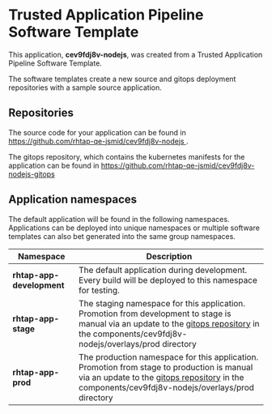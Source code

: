 # Trusted Application Pipeline Software Template

This application, **cev9fdj8v-nodejs**, was created from a Trusted Application Pipeline Software Template.

The software templates create a new source and gitops deployment repositories with a sample source application. 

## Repositories

The source code for your application can be found in [https://github.com/rhtap-qe-jsmid/cev9fdj8v-nodejs ](https://github.com/rhtap-qe-jsmid/cev9fdj8v-nodejs ).
 
The gitops repository, which contains the kubernetes manifests for the application can be found in 
[https://github.com/rhtap-qe-jsmid/cev9fdj8v-nodejs-gitops ](https://github.com/rhtap-qe-jsmid/cev9fdj8v-nodejs-gitops ) 

## Application namespaces 

The default application will be found in the following namespaces. Applications can be deployed into unique namespaces or multiple software templates can also bet generated into the same group namespaces.  

|  Namespace   |  Description   |  
| -------- | -------- |   
| **rhtap-app-development** | The default application during development. Every build will be deployed to this namespace for testing. | 
| **rhtap-app-stage** | The staging namespace for this application. Promotion from development to stage is manual via an update to the [gitops repository](https://github.com/rhtap-qe-jsmid/cev9fdj8v-nodejs-gitops ) in the components/cev9fdj8v-nodejs/overlays/prod directory |  
| **rhtap-app-prod** | The production namespace for this application. Promotion from stage to production is manual via an update to the [gitops repository](https://github.com/rhtap-qe-jsmid/cev9fdj8v-nodejs-gitops ) in the components/cev9fdj8v-nodejs/overlays/prod directory | 